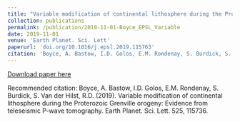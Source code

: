 ```yaml
---
title: "Variable modification of continental lithosphere during the Proterozoic Grenville orogeny: Evidence from teleseismic P-wave tomography"
collection: publications
permalink: /publication/2019-11-01-Boyce_EPSL_Variable
date: 2019-11-01
venue: 'Earth Planet. Sci. Lett'
paperurl: 'doi.org/10.1016/j.epsl.2019.115763'
citation: 'Boyce, A. Bastow, I.D. Golos, E.M. Rondenay, S. Burdick, S. Van der Hilst, R.D. (2019). Variable modification of continental lithosphere during the Proterozoic Grenville orogeny: Evidence from teleseismic P-wave tomography. Earth Planet. Sci. Lett. 525, 115736.'
---
```


<a href='doi.org/10.1016/j.epsl.2019.115763'>Download paper here</a>

Recommended citation: Boyce, A. Bastow, I.D. Golos, E.M. Rondenay, S. Burdick, S. Van der Hilst, R.D. (2019). Variable modification of continental lithosphere during the Proterozoic Grenville orogeny: Evidence from teleseismic P-wave tomography. Earth Planet. Sci. Lett. 525, 115736.